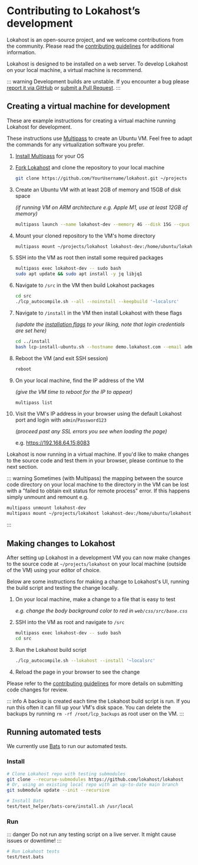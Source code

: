 # Contributing to Lokahost’s development

Lokahost is an open-source project, and we welcome contributions from the community. Please read the [contributing guidelines](https://github.com/lokahost/lokahost/blob/main/CONTRIBUTING.md) for additional information.

Lokahost is designed to be installed on a web server. To develop Lokahost on your local machine, a virtual machine is recommend.

::: warning
Development builds are unstable. If you encounter a bug please [report it via GitHub](https://github.com/lokahost/lokahost/issues/new/choose) or [submit a Pull Request](https://github.com/lokahost/lokahost/pulls).
:::

## Creating a virtual machine for development

These are example instructions for creating a virtual machine running Lokahost for development.

These instructions use [Multipass](https://multipass.run/) to create an Ubuntu VM. Feel free to adapt the commands for any virtualization software you prefer.

1. [Install Multipass](https://multipass.run/install) for your OS

1. [Fork Lokahost](https://github.com/lokahost/lokahost/fork) and clone the repository to your local machine

   ```bash
   git clone https://github.com/YourUsername/lokahost.git ~/projects
   ```

1. Create an Ubuntu VM with at least 2GB of memory and 15GB of disk space

   _(if running VM on ARM architecture e.g. Apple M1, use at least 12GB of memory)_

   ```bash
   multipass launch --name lokahost-dev --memory 4G --disk 15G --cpus 4
   ```

1. Mount your cloned repository to the VM's home directory

   ```bash
   multipass mount ~/projects/lokahost lokahost-dev:/home/ubuntu/lokahost
   ```

1. SSH into the VM as root then install some required packages

   ```bash
   multipass exec lokahost-dev -- sudo bash
   sudo apt update && sudo apt install -y jq libjq1
   ```

1. Navigate to `/src` in the VM then build Lokahost packages

   ```bash
   cd src
   ./lcp_autocompile.sh --all --noinstall --keepbuild '~localsrc'
   ```

1. Navigate to `/install` in the VM then install Lokahost with these flags

   _(update the [installation flags](../introduction/getting-started#list-of-installation-options) to your liking, note that login credentials are set here)_

   ```bash
   cd ../install
   bash lcp-install-ubuntu.sh --hostname demo.lokahost.com --email admin@example.com --username admin --password Password123 --with-debs /tmp/lokahost-src/deb/ --interactive no --force
   ```

1. Reboot the VM (and exit SSH session)

   ```bash
   reboot
   ```

1. On your local machine, find the IP address of the VM

   _(give the VM time to reboot for the IP to appear)_

   ```bash
   multipass list
   ```

1. Visit the VM's IP address in your browser using the default Lokahost port and login with `admin`/`Password123`

   _(proceed past any SSL errors you see when loading the page)_

   e.g. <https://192.168.64.15:8083>

Lokahost is now running in a virtual machine. If you'd like to make changes to the source code and test them in your browser, please continue to the next section.

::: warning
Sometimes (with Multipass) the mapping between the source code directory on your local machine to the directory in the VM can be lost with a "failed to obtain exit status for remote process" error. If this happens simply unmount and remount e.g.

```bash
multipass unmount lokahost-dev
multipass mount ~/projects/lokahost lokahost-dev:/home/ubuntu/lokahost
```

:::

## Making changes to Lokahost

After setting up Lokahost in a development VM you can now make changes to the source code at `~/projects/lokahost` on your local machine (outside of the VM) using your editor of choice.

Below are some instructions for making a change to Lokahost's UI, running the build script and testing the change locally.

1. On your local machine, make a change to a file that is easy to test

   _e.g. change the body background color to red in `web/css/src/base.css`_

1. SSH into the VM as root and navigate to `/src`

   ```bash
   multipass exec lokahost-dev -- sudo bash
   cd src
   ```

1. Run the Lokahost build script

   ```bash
   ./lcp_autocompile.sh --lokahost --install '~localsrc'
   ```

1. Reload the page in your browser to see the change

Please refer to the [contributing guidelines](https://github.com/lokahost/lokahost/blob/main/CONTRIBUTING.md#development-guidelines) for more details on submitting code changes for review.

::: info
A backup is created each time the Lokahost build script is run. If you run this often it can fill up your VM's disk space.
You can delete the backups by running `rm -rf /root/lcp_backups` as root user on the VM.
:::

## Running automated tests

We currently use [Bats](https://github.com/bats-core/bats-core) to run our automated tests.

### Install

```bash
# Clone Lokahost repo with testing submodules
git clone --recurse-submodules https://github.com/lokahost/lokahost
# Or, using an existing local repo with an up-to-date main branch
git submodule update --init --recursive

# Install Bats
test/test_helper/bats-core/install.sh /usr/local
```

### Run

::: danger
Do not run any testing script on a live server. It might cause issues or downtime!
:::

```bash
# Run Lokahost tests
test/test.bats
```
